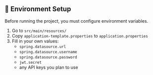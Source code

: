 ## 🔧 Environment Setup

Before running the project, you must configure environment variables.

1. Go to `src/main/resources/`
2. Copy `application-template.properties` to `application.properties`
3. Fill in your own values:
   - `spring.datasource.url`
   - `spring.datasource.username`
   - `spring.datasource.password`
   - `jwt.secret`
   - any API keys you plan to use
